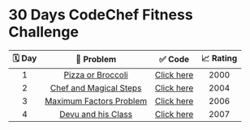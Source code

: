 <h1>30 Days CodeChef Fitness Challenge</h1>


| 🗓 Day |                          📝 Problem                           |                            ✅ Code                            | 📈 Rating |
| :---: | :----------------------------------------------------------: | :----------------------------------------------------------: | :------: |
|   1   | [Pizza or Broccoli](https://www.codechef.com/problems/PIBRO) | [Click here](https://www.codechef.com/viewsolution/63177119) |   2000   |
|   2   | [Chef and Magical Steps](https://www.codechef.com/problems/CHEFMGX) | [Click here](https://www.codechef.com/viewsolution/63347809) |   2004   |
|   3   | [Maximum Factors Problem](https://www.codechef.com/problems/MXFACS) | [Click here](https://www.codechef.com/viewsolution/63355961) |   2006   |
|   4   | [Devu and his Class](https://www.codechef.com/problems/DEVCLASS) | [Click here](https://www.codechef.com/viewsolution/63392488) |   2007   |
     